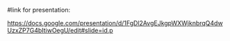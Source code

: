 #link for presentation: 

https://docs.google.com/presentation/d/1FgDl2AvgEJkgpWXWjknbrqQ4dwUzxZP7G4bItiwOegU/edit#slide=id.p
